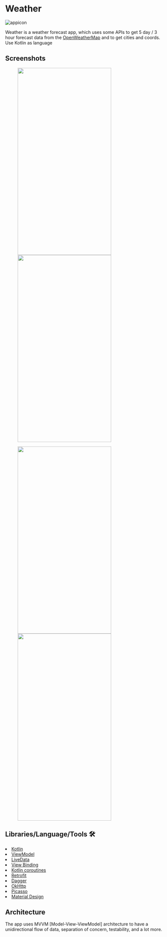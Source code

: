# Weather

![appicon](https://user-images.githubusercontent.com/96004385/188332008-1741cb5a-f9ec-4150-9274-ab5b84a6ae90.png)

Weather is a weather forecast app, which uses some APIs to get 5 day / 3 hour forecast 
data from the [OpenWeatherMap](https://openweathermap.org/forecast5) and to get cities and coords.
Use Kotlin as language

## Screenshots

<img src="https://github.com/Shashank02051997/WeatherApp-Android/blob/main/Screenshot/Screenshot_20210428-050132.png" height="600" width="300" hspace="40"><img src="https://github.com/Shashank02051997/WeatherApp-Android/blob/main/Screenshot/Screenshot_20210428-050143.png" height="600" width="300" hspace="40">

<img src="https://github.com/Shashank02051997/WeatherApp-Android/blob/main/Screenshot/Screenshot_20210428-055501.png" height="600" width="300" hspace="40"><img src="https://github.com/Shashank02051997/WeatherApp-Android/blob/main/Screenshot/Screenshot_20210428-055510.png" height="600" width="300" hspace="40">

[comment]: <> (<img src="https://user-images.githubusercontent.com/96004385/188332347-bb63dedb-cdc3-446f-b24e-024686af268e.png" height="600" width="300" hspace="40"><img src="https://user-images.githubusercontent.com/96004385/188332347-bb63dedb-cdc3-446f-b24e-024686af268e.png" height="600" width="300" hspace="40">)

[comment]: <> (<img src="https://user-images.githubusercontent.com/96004385/188332355-690fb6b9-8245-44cd-b9ce-0db5e41a95e9.png" height="600" width="300")

## Libraries/Language/Tools 🛠

<li><a href="https://developer.android.com/kotlin">Kotlin</a></li>
<li><a href="https://developer.android.com/topic/libraries/architecture/viewmodel">ViewModel</a></li>
<li><a href="https://developer.android.com/topic/libraries/architecture/livedata">LiveData</a></li>
<li><a href="https://developer.android.com/topic/libraries/view-binding">View Binding</a></li>
<li><a href="https://developer.android.com/kotlin/coroutines">Kotlin coroutines</a></li>
<li><a href="https://square.github.io/retrofit/">Retrofit</a></li>
<li><a href="https://developer.android.com/training/dependency-injection/dagger-basics">Dagger</a></li>
<li><a href="https://github.com/square/okhttp">OkHttp</a></li>
<li><a href="https://github.com/square/picasso">Picasso</a></li>
<li><a href="https://material.io/develop/android/docs/getting-started/">Material Design</a></li>

## Architecture
The app uses MVVM [Model-View-ViewModel] architecture to have a unidirectional flow of data, separation of concern, testability, and a lot more.
